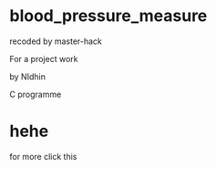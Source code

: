 # blood_pressure_measure

recoded by master-hack

For a project work

by NIdhin 


C programme

# hehe 

for more 
<a src="https://forum.arduino.cc/t/blood-pressure-coding/241298"> click this </a>

